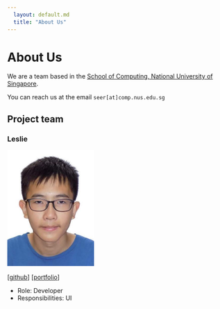 ```yaml
---
  layout: default.md
  title: "About Us"
---
```


# About Us

We are a team based in the [School of Computing, National University of Singapore](http://www.comp.nus.edu.sg).

You can reach us at the email `seer[at]comp.nus.edu.sg`

## Project team

### Leslie

<img src="images/leslieyip02.png" width="200px">

[[github](http://github.com/leslieyip02)]
[[portfolio](team/leslieyip02.md)]

* Role: Developer
* Responsibilities: UI